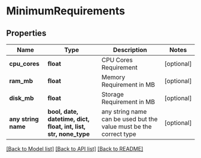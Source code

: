 # MinimumRequirements


## Properties
Name | Type | Description | Notes
------------ | ------------- | ------------- | -------------
**cpu_cores** | **float** | CPU Cores Requirement | [optional] 
**ram_mb** | **float** | Memory Requirement in MB | [optional] 
**disk_mb** | **float** | Storage Requirement in MB | [optional] 
**any string name** | **bool, date, datetime, dict, float, int, list, str, none_type** | any string name can be used but the value must be the correct type | [optional]

[[Back to Model list]](../README.md#documentation-for-models) [[Back to API list]](../README.md#documentation-for-api-endpoints) [[Back to README]](../README.md)


